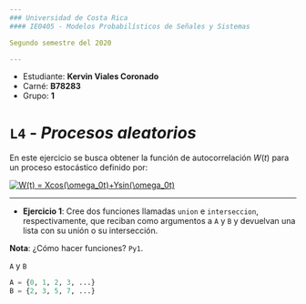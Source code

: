 ```yaml
---
### Universidad de Costa Rica
#### IE0405 - Modelos Probabilísticos de Señales y Sistemas

Segundo semestre del 2020

---
```

* Estudiante: **Kervin Viales Coronado**
* Carné: **B78283**
* Grupo: **1**

# `L4` - *Procesos aleatorios*

En este ejercicio se busca obtener la función de autocorrelación $`W(t)`$ para un proceso estocástico definido por:

<a href="https://www.codecogs.com/eqnedit.php?latex=W(t)&space;=&space;Xcos(\omega_0t)&plus;Ysin(\omega_0t)" target="_blank"><img src="https://latex.codecogs.com/gif.latex?W(t)&space;=&space;Xcos(\omega_0t)&plus;Ysin(\omega_0t)" title="W(t) = Xcos(\omega_0t)+Ysin(\omega_0t)" /></a>


---

* **Ejercicio 1**: Cree dos funciones llamadas `union` e `interseccion`, respectivamente, que reciban como argumentos a `A` y `B` y devuelvan una lista con su unión o su intersección.

**Nota**: ¿Cómo hacer funciones? `Py1`.

`A` y `B`

```python
A = {0, 1, 2, 3, ...}
B = {2, 3, 5, 7, ...}
```
